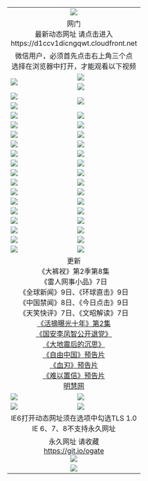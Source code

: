 ﻿<table>
  <tr></tr>
  <tr><td colspan=2 align=center><img src="https://cloud.githubusercontent.com/assets/11880933/13434984/f430fae2-e012-11e5-814f-c2df1e82b247.jpg" /></td></tr>
  <tr><td colspan=2 align=center>网门<br>最新动态网址 请点击进入
<br>https://d1ccv1dicngqwt.cloudfront.net
    </td>
  </tr>
  <tr>
    <td colspan=2 align=center>微信用户，必须首先点击右上角三个点<br>选择在浏览器中打开，才能观看以下视频</td>
  </tr>
  <tr>
    <td rowspan=2><a href="https://d1ccv1dicngqwt.cloudfront.net/ogUP.aspx?name=11DKC.mp4&count=T:2,2:8,1:16&from=github" target="_blank"><img src="https://d1ccv1dicngqwt.cloudfront.net/Up/11DKC1.jpg" /></a></td> 
    <td><div><a href="https://d1ccv1dicngqwt.cloudfront.net/ogUP.aspx?name=LRWS.mp4&count=7B:9,6B:44,5A:10,5B:35,4A:14,4B:19,3A:10,3B:26,2A:16,2B:21,1A:23,1B:29&current=7B:9" target="_blank"><img src="https://d1ccv1dicngqwt.cloudfront.net/Up/LRWS.jpg" /></a></td>
   </tr>
  <tr>
    <td><a href="https://d1ccv1dicngqwt.cloudfront.net/ogNiceVedio.aspx" target="_blank"><img src="https://d1ccv1dicngqwt.cloudfront.net/Up/TGKDY.jpg" /></a></td>
  </tr>
  <tr>
    <td><a href="https://d1ccv1dicngqwt.cloudfront.net/ogUP.aspx?name=JQR.mp4&count=2" target="_blank"><img src="https://d1ccv1dicngqwt.cloudfront.net/Up/JQR.jpg" /></a></td>   
    <td rowspan=2><a href="https://d1ccv1dicngqwt.cloudfront.net/ogUP.aspx?name=JP.mp4&count=9" target="_blank"><img src="https://d1ccv1dicngqwt.cloudfront.net/Up/JP.jpg" /></td>
  </tr>
  <tr>
    <td><a href="https://d1ccv1dicngqwt.cloudfront.net/ogUP.aspx?name=WH.mp4" target="_blank"><img src="https://d1ccv1dicngqwt.cloudfront.net/Up/WH.jpg" /></a></td>
  </tr>
  <tr>
    <td><a href="https://d1ccv1dicngqwt.cloudfront.net/ogUP.aspx?name=SSZJ.mp4&count=480P:9,S:2" target="_blank"><img src="https://d1ccv1dicngqwt.cloudfront.net/Up/SSZJ.jpg" /></a></td>
    <td><a href="https://d1ccv1dicngqwt.cloudfront.net/ogUP.aspx?name=ZY.mp4&count=2015:16" target="_blank"><img src="https://d1ccv1dicngqwt.cloudfront.net/Up/ZY.jpg" /></a</td>
  </tr>
  <tr>
    <td><a href="https://d1ccv1dicngqwt.cloudfront.net/ogUP.aspx?name=XTFY.mp4&count=B:2,A:24" target="_blank"><img src="https://d1ccv1dicngqwt.cloudfront.net/Up/XTFY.jpg" /></a></td>
    <td><a href="https://d1ccv1dicngqwt.cloudfront.net/ogUP.aspx?name=1XQK.mp4&count=13" target="_blank"><img src="https://d1ccv1dicngqwt.cloudfront.net/Up/1XQK.jpg" /></a</td>
  </tr>
  <tr>
    <td><a href="https://d1ccv1dicngqwt.cloudfront.net/ogUP.aspx?name=1LYF.mp4&count=2" target="_blank"><img src="https://d1ccv1dicngqwt.cloudfront.net/Up/1LYF0.jpg" /></a></td>
    <td><a href="https://d1ccv1dicngqwt.cloudfront.net/ogUP.aspx?name=1ZGC.mp4&count=6" target="_blank"><img src="https://d1ccv1dicngqwt.cloudfront.net/Up/1ZGC0.jpg" /></a></td>
  </tr>
  <tr>
    <td><a href="https://d1ccv1dicngqwt.cloudfront.net/ogUP.aspx?name=1ZKM.mp4&count=3&current=3" target="_blank"><img src="https://d1ccv1dicngqwt.cloudfront.net/Up/1ZKM0.jpg" /></a></td>  
    <td><a href="https://d1ccv1dicngqwt.cloudfront.net/ogUP.aspx?name=1WWY.mp4&count=6&current=6" target="_blank"><img src="https://d1ccv1dicngqwt.cloudfront.net/Up/1WWY0.jpg" /></a></td>
  </tr>
  <tr>
    <td><a href="https://d1ccv1dicngqwt.cloudfront.net/ogUP.aspx?name=10JGY.mp4&count=3" target="_blank"><img src="https://d1ccv1dicngqwt.cloudfront.net/Up/10JGY0.jpg" /></a></td>
    <td><a href="https://d1ccv1dicngqwt.cloudfront.net/ogUP.aspx?name=10CYS.mp4&count=2" target="_blank"><img src="https://d1ccv1dicngqwt.cloudfront.net/Up/10CYS0.jpg" /></a></td>
  </tr>
  <tr>
    <td><a href="https://d1ccv1dicngqwt.cloudfront.net/ogUP.aspx?name=4SQQ.mp4&count=201603:7,201602:20,201601:21&current=201603:7" target="_blank"><img src="https://d1ccv1dicngqwt.cloudfront.net/Up/4SQQ0.jpg"/></a></td>
    <td><a href="https://d1ccv1dicngqwt.cloudfront.net/ogUP.aspx?name=4SHQ.mp4&count=201603:9,201602:27,201601:28&current=201603:9" target="_blank"><img src="https://d1ccv1dicngqwt.cloudfront.net/Up/4SHQ0.jpg"/></a></td>
  </tr>
  <tr>
    <td><a href="https://d1ccv1dicngqwt.cloudfront.net/ogUP.aspx?name=4SZG.mp4&count=201603:7,201602:21,201601:23&current=201603:7" target="_blank"><img src="https://d1ccv1dicngqwt.cloudfront.net/Up/4SZG0.jpg"/></a></td>
    <td><a href="https://d1ccv1dicngqwt.cloudfront.net/ogUP.aspx?name=4SDJ.mp4&count=201603A:8,201603B:4,201602A:24,201602B:7,201601A:48,201601B:6&current=201603A:8" target="_blank"><img src="https://d1ccv1dicngqwt.cloudfront.net/Up/4SDJ0.jpg"/></a></td>
  </tr>
  <tr>
    <td><a href="https://d1ccv1dicngqwt.cloudfront.net/ogUP.aspx?name=4SGX.mp4&count=201603:1&current=201603:1" target="_blank"><img src="https://d1ccv1dicngqwt.cloudfront.net/Up/4SGX0.jpg"/></a></td>
    <td><a href="https://d1ccv1dicngqwt.cloudfront.net/ogUP.aspx?name=4SHD.mp4&count=201603:3&current=201603:1" target="_blank"><img src="https://d1ccv1dicngqwt.cloudfront.net/Up/4SHD0.jpg"/></a></td>
  </tr>
  <tr>
    <td><a href="https://d1ccv1dicngqwt.cloudfront.net/ogUP.aspx?name=4CTX.mp4&count=201603:2,201602:3,201601:4&current=201603:2" target="_blank"><img src="https://d1ccv1dicngqwt.cloudfront.net/Up/4CTX0.jpg"/></a></td>
    <td><a href="https://d1ccv1dicngqwt.cloudfront.net/ogUP.aspx?name=4CWZ.mp4&count=201603:1,201602:4,201601:4&current=201603:1" target="_blank"><img src="https://d1ccv1dicngqwt.cloudfront.net/Up/4CWZ0.jpg"/></a></td>
  </tr>
  <tr>
    <td><a href="https://d1ccv1dicngqwt.cloudfront.net/onUP.aspx?name=https://d2t6x1lwzcff38.cloudfront.net/" target="_blank"><img src="https://d1ccv1dicngqwt.cloudfront.net/Up/0DTW.jpg"/></a></td>
    <td><a href="https://d1ccv1dicngqwt.cloudfront.net/onUP.aspx?name=https://d240ns8up8earz.cloudfront.net/acenter/" target="_blank"><img src="https://d1ccv1dicngqwt.cloudfront.net/Up/0TDW.jpg" /></a></td>
  </tr>
  <tr>
    <td><a href="https://d1ccv1dicngqwt.cloudfront.net/onUP.aspx?name=https://d4508d6vomz2p.cloudfront.net/gb/nsc413.htm" target="_blank"><img src="https://d1ccv1dicngqwt.cloudfront.net/Up/0DJY.jpg" /></a></td>
    <td><a href="https://d1ccv1dicngqwt.cloudfront.net/onUP.aspx?name=https://d3bxwq7vzudb5l.cloudfront.net/xtr/gb/prog204.html" target="_blank"><img src="https://d1ccv1dicngqwt.cloudfront.net/Up/0XTR.jpg" /></a></td>
  </tr>
  <tr>
    <td><a href="https://d1ccv1dicngqwt.cloudfront.net/onUP.aspx?name=https://d3aj00iefsmfgc.cloudfront.net/" target="_blank"><img src="https://d1ccv1dicngqwt.cloudfront.net/Up/0MHW.jpg" /></a></td>
    <td><a href="https://d1ccv1dicngqwt.cloudfront.net/onUP.aspx?name=https://d1lcj91uv80klr.cloudfront.net/" target="_blank"><img src="https://d1ccv1dicngqwt.cloudfront.net/Up/0ZJW.jpg" /></a></td>
  </tr>
  <tr>
    <td><a href="https://d1ccv1dicngqwt.cloudfront.net/ogUP.aspx?name=0FG.zip" target="_blank"><img src="https://d1ccv1dicngqwt.cloudfront.net/Up/0FG.jpg" /></a></td>
    <td><a href="https://d1ccv1dicngqwt.cloudfront.net/ogUP.aspx?name=0FGA.apk" target="_blank"><img src="https://d1ccv1dicngqwt.cloudfront.net/Up/0FGA.jpg" /></a></td>
  </tr>
  <tr>
    <td><a href="https://d1ccv1dicngqwt.cloudfront.net/ogUP.aspx?name=0U.zip" target="_blank"><img src="https://d1ccv1dicngqwt.cloudfront.net/Up/0U.jpg" /></a></td>
    <td><a href="https://d1ccv1dicngqwt.cloudfront.net/ogUP.aspx?name=0UA.apk" target="_blank"><img src="https://d1ccv1dicngqwt.cloudfront.net/Up/0UA.jpg" /></a></td>
  </tr>
  <tr>
    <td><a href="https://d1ccv1dicngqwt.cloudfront.net/ogUP.aspx?name=0iPPOTV.zip" target="_blank"><img src="https://d1ccv1dicngqwt.cloudfront.net/Up/0iPPOTV.jpg" /></a></td>
    <td><a href="https://d1ccv1dicngqwt.cloudfront.net/ogUP.aspx?name=0iNTD.apk" target="_blank"><img src="https://d1ccv1dicngqwt.cloudfront.net/Up/0iNTD.jpg" /></a></td>
  </tr>
  <tr>
    <td colspan=2 align=center>更新<br>
      《大裤衩》第2季第8集<br>
      《雷人网事小品》7日<br>
      《全球新闻》9日、《环球直击》9日<br>
      《中国禁闻》8日、《今日点击》9日<br>
      《天笑快评》7日、《文昭解读》7日<br>
      <a href="https://d1ccv1dicngqwt.cloudfront.net/ogUP.aspx?name=SSZJ.mp4&count=480P:9,S:2&current=S:2" target="_blank">《活摘曝光十年》第2集</a><br>
      <a href="https://d1ccv1dicngqwt.cloudfront.net/ogUP.aspx?name=4LFZ.mp4" target="_blank">《国安李凤智公开退党》</a><br>
      <a href="https://d1ccv1dicngqwt.cloudfront.net/ogUP.aspx?name=4DDZHDCS.mp4" target="_blank">《大地震后的沉思》</a><br>
      <a href="https://d1ccv1dicngqwt.cloudfront.net/ogUP.aspx?name=11ZYZG0.mp4" target="_blank">《自由中国》预告片</a><br>
      <a href="https://d1ccv1dicngqwt.cloudfront.net/ogUP.aspx?name=11XR.mp4" target="_blank">《血刃》预告片</a><br>
      <a href="https://d1ccv1dicngqwt.cloudfront.net/ogUP.aspx?name=11NYZX.mp4&count=2" target="_blank">《难以置信》预告片</a><br>
      <a href="https://d1ccv1dicngqwt.cloudfront.net/onUP.aspx?name=https://www.minghui.org/" target="_blank">明慧网</a></td>
    </td>
  </tr>
  <tr>
    <td><a href="https://d1ccv1dicngqwt.cloudfront.net/ogNice.aspx" target="_blank"><img src="https://d1ccv1dicngqwt.cloudfront.net/Up/0WCYY.jpg" /></a></td>
    <td><a href="https://d1ccv1dicngqwt.cloudfront.net/onCO.aspx?ob=600%E4%BA%8B%E7%89%A9&op=%E5%A2%9E%E5%88%A0%E6%94%B9&args=WH1~%23%E7%B1%BB%E5%9E%8B6%E6%96%B0%E9%97%BB%7c%23%E7%B1%BB%E5%9E%8B6%E8%AF%84%E8%AE%BA&mode=" target="_blank"><img src="https://d1ccv1dicngqwt.cloudfront.net/Up/0WZTT.jpg" /></a></td> 
  </tr>
  <tr>
    <td><a href="https://d1ccv1dicngqwt.cloudfront.net/ogDY.aspx" target="_blank"><img src="https://d1ccv1dicngqwt.cloudfront.net/Up/0FK.jpg" /></a></td>
    <td><a href="https://d1ccv1dicngqwt.cloudfront.net/ogST.aspx" target="_blank"><img src="https://d1ccv1dicngqwt.cloudfront.net/Up/0ST.jpg" /></a></td> 
  </tr>
  <tr>
    <td colspan=2 align=center>IE6打开动态网址须在选项中勾选TLS 1.0<br/>IE 6、7、8不支持永久网址<br/>
      <!--微信可扫描以下临时二维码<br/>https://bit.ly/1mBQHW8<br/><a href="https://d1ccv1dicngqwt.cloudfront.net/Up/0WMGDL3.png" target="_blank"><img src="https://d1ccv1dicngqwt.cloudfront.net/Up/0WMGD3.png"/></a><br-->
  </tr>
  <tr>
    <td colspan=2 align=center>永久网址 请收藏<br/><a href="https://git.io/ogate" target="_blank">https://git.io/ogate</a><br/><a href="https://d1ccv1dicngqwt.cloudfront.net/Up/0WMGDL2.png" target="_blank"><img src="https://d1ccv1dicngqwt.cloudfront.net/Up/0WMGD2.png"/></a></td>
  </tr>
  <tr>
    <td colspan=2 align=center><a href="https://d1ccv1dicngqwt.cloudfront.net/ogUP.aspx?name=0oGate.apk" target="_blank"><img src="https://d1ccv1dicngqwt.cloudfront.net/Up/0WMAZ.jpg" /></a></td>
  </tr>
  <!--tr>
    <td colspan=2 align=center>可能失效的动态网址
    </td>
  </tr-->
</table>

